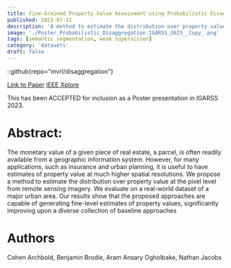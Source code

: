 ```yaml
---
title: Fine-Grained Property Value Assessment using Probabilistic Disaggregation
published: 2023-07-11
description: 'A method to estimate the distribution over property value at the pixel level from remote sensing imagery'
image: './Poster_Probabilistic_Disaggregation_IGARSS_2023__Copy_.png'
tags: [semantic segmentation, weak supervision]
category: 'datasets'
draft: false 
---
```


::github{repo="mvrl/disaggregation"}

[Link to Paper](https://arxiv.org/abs/2306.00246)
[IEEE Xplore](https://ieeexplore.ieee.org/document/10283436)

This has been ACCEPTED for inclusion as a Poster presentation in IGARSS 2023.

# Abstract:

The monetary value of a given piece of real estate, a parcel, is often readily available from a geographic information system. However, for many applications, such as insurance and urban planning, it is useful to have estimates of property value at much higher spatial resolutions. We propose a method to estimate the distribution over property value at the pixel level from remote sensing imagery. We evaluate on a real-world dataset of a major urban area. Our results show that the proposed approaches are capable of generating fine-level estimates of property values, significantly improving upon a diverse collection of baseline approaches

# Authors
Cohen Archbold, Benjamin Brodie, Aram Ansary Ogholbake, Nathan Jacobs
